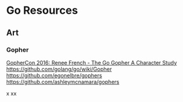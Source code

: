 # Go Resources

## Art

### Gopher
[GopherCon 2016: Renee French - The Go Gopher A Character Study](https://www.youtube.com/watch?v=4rw_B4yY69k)
https://github.com/golang/go/wiki/Gopher
https://github.com/egonelbre/gophers
https://github.com/ashleymcnamara/gophers

x
xx
